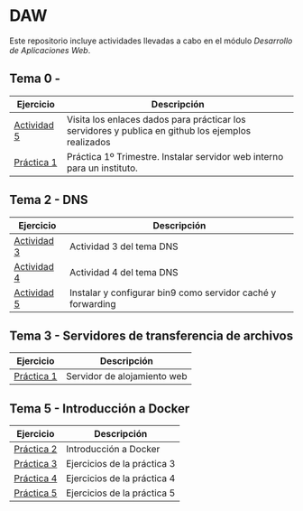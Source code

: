# DAW
Este repositorio incluye actividades llevadas a cabo en el módulo _Desarrollo de Aplicaciones Web_.

## Tema 0 -
| Ejercicio  | Descripción |
| ------------- | ------------- |
| [Actividad 5](./tema0/actividad5.md)  | Visita los enlaces dados para prácticar los servidores y publica en github los ejemplos realizados  |
| [Práctica 1](./practica1/practica1.md)  | Práctica 1º Trimestre. Instalar servidor web interno para un instituto. |

## Tema 2 - DNS
| Ejercicio | Descripción |
| ------------- | ------------- |
| [Actividad 3](./tema2/activity3.md) | Actividad 3 del tema DNS |
| [Actividad 4](./tema2/activity4.md) | Actividad 4 del tema DNS |
| [Actividad 5](./tema2/activity5.md) | Instalar y configurar bin9 como servidor caché y forwarding |

## Tema 3 - Servidores de transferencia de archivos
| Ejercicio | Descripción |
| ------------- | ------------- |
| [Práctica 1](./tema3/practica1.md) | Servidor de alojamiento web |

## Tema 5 - Introducción a Docker
| Ejercicio | Descripción |
| ------------- | ------------- |
| [Práctica 2](./tema5/practica2/practica2.md) | Introducción a Docker |
| [Práctica 3](./tema5/practica3/practica3.md) | Ejercicios de la práctica 3 |
| [Práctica 4](./tema5/practica4/practica4.md) | Ejercicios de la práctica 4 |
| [Práctica 5](./tema5/practica5/practica5.md) | Ejercicios de la práctica 5 |